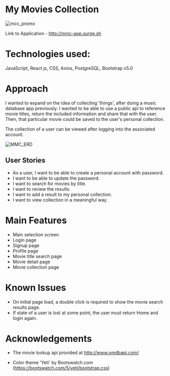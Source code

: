 # My Movies Collection

![mcc_promo](https://user-images.githubusercontent.com/87659547/142914492-193a9bf4-d39b-4179-a977-c6bf959283ce.png)


Link to Application - http://mmc-app.surge.sh
<br>

# Technologies used:<br>
JavaScript, React js, CSS, Axios, PostgreSQL, Bootstrap v5.0

# Approach
I wanted to expand on the idea of collecting 'things', after doing a music database app previously. I wanted to be able to use a public api to reference movie titles, return the included information and share that with the user. Then, that particular movie could be saved to the user's personal collection. 

The collection of a user can be viewed after logging into the associated account. 

![MMC_ERD](https://user-images.githubusercontent.com/87659547/142916280-338fa563-bb4a-4c12-8bd2-2657d69f5020.png)

## User Stories

- As a user, I want to be able to create a personal account with password.
- I want to be able to update the password.
- I want to search for movies by title.
- I want to review the results.
- I want to add a result to my personal collection. 
- I want to view collection in a meaningful way. 

# Main Features
- Main selection screen
- Login page
- Signup page
- Profile page
- Movie title search page
- Movie detail page
- Movie collection page

# Known Issues
- On initial page load, a double click is required to show the movie search results page.
- If state of a user is lost at some point, the user must return Home and login again. 


# Acknowledgements

- The movie lookup api provided at http://www.omdbapi.com/

- Color theme 'Yeti' by Bootswatch.com (https://bootswatch.com/5/yeti/bootstrap.css)
